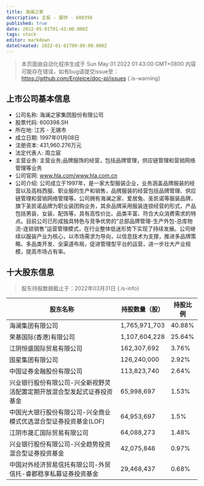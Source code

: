 ```yaml
---
title: 海澜之家
description: 主板 - 服饰 - 600398
published: true
date: 2022-05-01T01:43:00.000Z
tags: stock
editor: markdown
dateCreated: 2022-01-01T00:00:00.000Z
---
```


> 本页面由自动化程序生成于 Sun May 01 2022 01:43:00 GMT+0800
> 内容可能存在错误，如有bug请提交issue至：https://github.com/Eroleice/doc-pi/issues
{.is-warning}

## 上市公司基本信息
- 公司名称: 海澜之家集团股份有限公司
- 股票代码: 600398.SH
- 所在地: 江苏 - 无锡市
- 成立日期: 1997年01月08日
- 注册资本: 431,960.276万元
- 法定代表人: 周立宸
- 主营业务: 主营业务;品牌服饰的经营，包括品牌管理，供应链管理和营销网络管理等业务
- 公司官网: www.hla.com/www.hla.com.cn
- 公司介绍: 公司成立于1997年，是一家大型服装企业，业务涵盖品牌服装的经营以及高档西服、职业服的生产和销售，品牌服装的经营包括品牌管理、供应链管理和营销网络管理等。公司拥有海澜之家、爱居兔、圣凯诺等服装品牌，旗下圣凯诺品牌为职业装团购业务，其余品牌采用服装连锁经营的形式，产品包括男装、女装、配饰等，具有高性价比、品类丰富、符合大众消费需求的特点。目前公司已形成独具特色与竞争优势的“总部品牌管理-生产外包-总库物流-连锁销售”运营管理模式，在行业整体低迷形势下实现了持续发展。公司继续以服装产业为核心，以市场需求为导向，以信息技术为支撑，推进多品牌策略、多品类开发、全渠道布局，促进管理型平台的运营，进一步壮大产业规模，提高市场占有率。


## 十大股东信息
> 股东持股数据截止于：2022年03月31日
{.is-info}

| 股东名称 | 持股数量（股） | 持股比例 |
| --- | --- | --- |
| 海澜集团有限公司 | 1,765,971,703 | 40.88% |
| 荣基国际(香港)有限公司 | 1,107,604,228 | 25.64% |
| 江阴恒盛国际贸易有限公司 | 162,307,692 | 3.76% |
| 国星集团有限公司 | 126,240,000 | 2.92% |
| 中国证券金融股份有限公司 | 113,823,740 | 2.64% |
| 兴业银行股份有限公司-兴全新视野灵活配置定期开放混合型发起式证券投资基金 | 65,998,697 | 1.53% |
| 中国光大银行股份有限公司-兴全商业模式优选混合型证券投资基金(LOF) | 64,953,697 | 1.5% |
| 江阴市晟汇国际贸易有限公司 | 64,088,273 | 1.48% |
| 兴业银行股份有限公司-兴全趋势投资混合型证券投资基金 | 42,075,846 | 0.97% |
| 中国对外经济贸易信托有限公司-外贸信托-睿郡稳享私募证券投资基金 | 29,468,437 | 0.68% |




